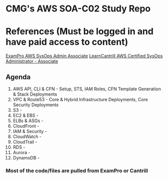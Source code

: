 # CMG's AWS SOA-C02 Study Repo

# References (Must be logged in and have paid access to content)
[ExamPro AWS SysOps Admin Associate](https://app.exampro.co/student/journey/soa-c02)
[LearnCantrill AWS Certified SysOps Administrator - Associate](https://learn.cantrill.io/courses/enrolled/1032362)

## Agenda
1. AWS API, CLI & CFN - Setup, STS, IAM Roles, CFN Template Generation & Stack Deployments
2. VPC & Route53 - Core & Hybrid Infrastructure Deployments, Core Security Deployments
3. S3 -
4. EC2 & EBS -
5. ELBs & ASGs -
6. CloudFront -
7. IAM & Security -
8. CloudWatch -
9. CloudTrail -
10. RDS -
11. Aurora -
12. DynamoDB - 










### Most of the code/files are pulled from ExamPro or Cantrill
